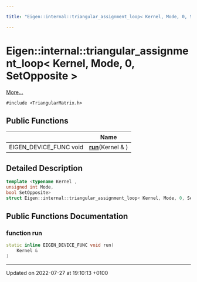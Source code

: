 ```yaml
---

title: "Eigen::internal::triangular_assignment_loop< Kernel, Mode, 0, SetOpposite >"

---
```


# Eigen::internal::triangular_assignment_loop< Kernel, Mode, 0, SetOpposite >



 [More...](#detailed-description)


`#include <TriangularMatrix.h>`

## Public Functions

|                | Name           |
| -------------- | -------------- |
| EIGEN_DEVICE_FUNC void | **[run](http://example.org/classes/structeigen_1_1internal_1_1triangular__assignment__loop_3_01kernel_00_01mode_00_010_00_01setopposite_01_4/#function-run)**(Kernel & ) |

## Detailed Description

```cpp
template <typename Kernel ,
unsigned int Mode,
bool SetOpposite>
struct Eigen::internal::triangular_assignment_loop< Kernel, Mode, 0, SetOpposite >;
```

## Public Functions Documentation

### function run

```cpp
static inline EIGEN_DEVICE_FUNC void run(
    Kernel & 
)
```


-------------------------------

Updated on 2022-07-27 at 19:10:13 +0100